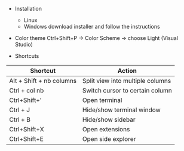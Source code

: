 * Installation
  * Linux
  * Windows
  download installer and follow the instructions
  
  
 * Color theme
 Ctrl+Shift+P -> Color Scheme -> choose Light (Visual Studio)
 
 * Shortcuts
 
| Shortcut | Action |
| ------------ | ------------- |
| Alt + Shift + nb columns| Split view into multiple columns |
| Ctrl + col nb| Switch cursor to certain column |
| Ctrl+Shift+'| Open terminal|
| Ctrl + J| Hide/show terminal window|
| Ctrl + B| Hide/show sidebar|
|Ctrl+Shift+X| Open extensions|
|Ctrl+Shift+E| Open side explorer|









